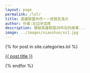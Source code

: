 ```yaml
---
layout: page
permalink: /lol/
title: 英雄联盟外传ーー拯救瓦洛兰
author: 作者:左边牙齿疼
description: 揭秘英雄联盟20年后的故事...
image: ../images/xiaoshuo/xs1.jpg
---
```

<div class="posts">
  {% for post in site.categories.lol %}
    <article class="post">
      <p><a href="{{ site.baseurl }}{{ post.url }}">{{ post.title }}</a></p>
    </article>
  {% endfor %}
</div>
